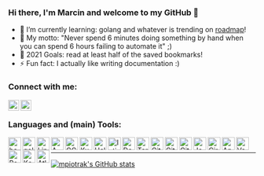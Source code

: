 ### Hi there, I'm Marcin and welcome to my GitHub 👋

- 🌱 I’m currently learning: golang and whatever is trending on [roadmap]!
- 💬 My motto: "Never spend 6 minutes doing something by hand when you can spend 6 hours failing to automate it" ;)
- 🥅 2021 Goals: read at least half of the saved bookmarks!
- ⚡ Fun fact: I actually like writing documentation :)


### Connect with me:

[<img align="left" alt="marcin-piotrak | LinkedIn" width="22px" src="https://www.vectorlogo.zone/logos/linkedin/linkedin-tile.svg" />][linkedin]
[<img align="left" alt="mpiotrak | stackoveflow" width="22px" src="https://www.vectorlogo.zone/logos/stackoverflow/stackoverflow-icon.svg" />][stackoverflow]
<br>


### Languages and (main) Tools:

[<img align="left" alt="bash" width="26px" src="https://www.vectorlogo.zone/logos/gnu_bash/gnu_bash-icon.svg" />][bash]
[<img align="left" alt="golang" width="26px" src="https://www.vectorlogo.zone/logos/golang/golang-icon.svg" />][golang]

[<img align="left" alt="Linux" width="26px" src="https://www.vectorlogo.zone/logos/linux/linux-icon.svg" />][linux]
[<img align="left" alt="AWS" width="26px" src="https://www.vectorlogo.zone/logos/amazon_aws/amazon_aws-icon.svg" />][aws]
[<img align="left" alt="GCP" width="26px" src="https://www.vectorlogo.zone/logos/google_cloud/google_cloud-icon.svg" />][gcp]
[<img align="left" alt="Kubernetes" width="26px" src="https://www.vectorlogo.zone/logos/kubernetes/kubernetes-icon.svg" />][cncf]
[<img align="left" alt="Helm" width="26px" src="https://www.vectorlogo.zone/logos/helmsh/helmsh-icon.svg" />][cncf]
[<img align="left" alt="Istio" width="26px" src="https://www.vectorlogo.zone/logos/istioio/istioio-icon.svg" />][istio]
[<img align="left" alt="Docker" width="26px" src="https://www.vectorlogo.zone/logos/docker/docker-icon.svg" />][hashicorp]
[<img align="left" alt="Terraform" width="26px" src="https://www.vectorlogo.zone/logos/terraformio/terraformio-icon.svg" />][hashicorp]
[<img align="left" alt="Git" width="26px" src="https://www.vectorlogo.zone/logos/git-scm/git-scm-icon.svg" />][git]
[<img align="left" alt="GitHub" width="26px" src="https://www.vectorlogo.zone/logos/github/github-tile.svg" />][github]
[<img align="left" alt="GitLab" width="26px" src="https://www.vectorlogo.zone/logos/gitlab/gitlab-icon.svg" />][gitlabci]
[<img align="left" alt="Jenkins" width="26px" src="https://www.vectorlogo.zone/logos/jenkins/jenkins-icon.svg" />][ci/cd]
[<img align="left" alt="CircleCI" width="26px" src="https://www.vectorlogo.zone/logos/circleci/circleci-icon.svg" />][circleci]
[<img align="left" alt="Ansible" width="26px" src="https://www.vectorlogo.zone/logos/ansible/ansible-icon.svg" />][ansible]
[<img align="left" alt="Vault" width="26px" src="https://www.vectorlogo.zone/logos/vaultproject/vaultproject-icon.svg" />][hashicorp]
[<img align="left" alt="PostgreSQL" width="26px" src="https://www.vectorlogo.zone/logos/postgresql/postgresql-icon.svg" />][postgresql]
[<img align="left" alt="Kafka" width="26px" src="https://www.vectorlogo.zone/logos/apache_kafka/apache_kafka-icon.svg" />][kafka]
[<img align="left" alt="Atlassian" width="26px" src="https://www.vectorlogo.zone/logos/atlassian_jira/atlassian_jira-icon.svg" />][atlassian]
<br>


---
[![mpiotrak's GitHub stats](https://github-readme-stats.vercel.app/api?username=mpiotrak&show_icons=true&theme=github_dark)](https://github.com/anuraghazra/github-readme-stats)

[ansible]: https://www.ansible.com/
[atlassian]: https://www.atlassian.com/
[aws]: https://aws.amazon.com/
[bash]: https://www.gnu.org/software/bash/
[circleci]: https://circleci.com/
[ci/cd]: https://cd.foundation/projects/
[cncf]: https://www.cncf.io/projects/
[gcp]: https://cloud.google.com/
[git]: https://git-scm.com/
[github]: https://github.com/
[gitlabci]: https://gitlab.com/
[golang]: https://golang.org/
[hashicorp]: https://www.hashicorp.com/
[istio]: https://istio.io/
[kafka]: https://kafka.apache.org/
[linkedin]: https://www.linkedin.com/in/marcin-piotrak-12b69144/
[linux]: https://www.linuxfoundation.org/
[postgresql]: https://www.postgresql.org/
[roadmap]: https://roadmap.sh/devops
[stackoverflow]: https://stackoverflow.com/users/10559905/mpiotrak
